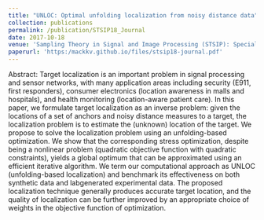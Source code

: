 ```yaml
---
title: "UNLOC: Optimal unfolding localization from noisy distance data"
collection: publications
permalink: /publication/STSIP18_Journal
date: 2017-10-18
venue: 'Sampling Theory in Signal and Image Processing (STSIP): Special Issue on Harmonic Analysis and Inverse Problems'
paperurl: 'https:/mackkv.github.io/files/stsip18-journal.pdf'
---
```

Abstract: Target localization is an important problem in signal processing
and sensor networks, with many application areas including security (E911,
first responders), consumer electronics (location awareness in malls and hospitals), and health monitoring (location-aware patient care). In this paper,
we formulate target localization as an inverse problem: given the locations
of a set of anchors and noisy distance measures to a target, the localization
problem is to estimate the (unknown) location of the target. We propose
to solve the localization problem using an unfolding-based optimization. We
show that the corresponding stress optimization, despite being a nonlinear
problem (quadratic objective function with quadratic constraints), yields a
global optimum that can be approximated using an efficient iterative algorithm. We term our computational approach as UNLOC (unfolding-based
localization) and benchmark its effectiveness on both synthetic data and labgenerated experimental data. The proposed localization technique generally
produces accurate target location, and the quality of localization can be further improved by an appropriate choice of weights in the objective function
of optimization.
